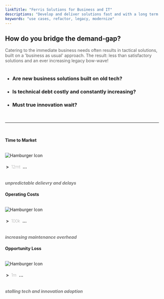 ```yaml
---
linkTitle: "Ferris Solutions for Business and IT"
descriptions: "Develop and deliver solutions fast and with a long term strategy in mind"
keywords: "use cases, refactor, legacy, modernize"
---
```


<!-- PROBLEM STATEMENT section -->
<section class="padding-block-700" style="background-color: var(--clr-primary-white)">
  <div class="container">
    <div class="even-columns">
      <div class="flow text-left-sm-only margin" style="--flow-spacer: 1.5rem">
        <h2 class="fs-secondary-heading fw-bold">
          How do you bridge the demand-gap?
        </h2>
        <p class="lead" style="color: var(--clr-primary-black); opacity: 0.7">
          Catering to the immediate business needs often results in tactical
          solutions, built on a 'business as usual' approach. The result: less
          than satisfactory solutions and an ever increasing legacy bow-wave!
        </p>
      </div>
      <div>
        <ul
          class="numbered-items | flow"
          role="list"
          style="margin-top: 2.5rem"
        >
          <li>
            <div class="flow" style="--flow-spacer: 1em">
              <h3 class="numbered-items__title | fw-bold">
                Are new business solutions built on old tech?
              </h3>
            </div>
          </li>
          <li>
            <div class="flow" style="--flow-spacer: 1em">
              <h3 class="numbered-items__title | fw-bold">
                Is technical debt costly and constantly increasing?
              </h3>
            </div>
          </li>
          <li>
            <div class="flow" style="--flow-spacer: 1em">
              <h3 class="numbered-items__title | fw-bold">
                Must true innovation wait?
              </h3>
            </div>
          </li>
        </ul>
      </div>
    </div>
  </div>
  <hr
    class="hr-text-red"
    data-content="RESULTING ISSUES"
    style="margin-block: 3rem"
  />

  <!-- ISSUES METRICS section-->
  <div class="container">
    <div class="three-columns">
      <div class="column-border">
        <h3 class="fw-bold" style="font-size: var(--fs-650)">Time to Market</h3>
        <img
          src="img/icon-hamburger.svg"
          alt="Hamburger Icon"
          style="padding-top: 1.2rem"
        />
        <div
          class="fw-regular"
          style="
            display: flex;
            opacity: 0.9;
            margin-inline: 2pt;
            align-items: flex-end;
          "
        >
          <h3
            style="
              font-size: var(--fs-650);
              margin-right: 4px;
              margin-bottom: 0;
            "
          >
            >
          </h3>
          <h3
            style="
              font-size: var(--fs-800);
              margin: 0 4px;
              margin-bottom: 0;
              font-weight: lighter;
            "
          >
            12mt
          </h3>
          <h3
            style="font-size: var(--fs-650); margin-left: 4px; margin-bottom: 0"
          >
            ...
          </h3>
        </div>
        <br />
        <h3
          class="fw-regular"
          style="font-size: var(--fs-600); opacity: 0.6; font-style: italic"
        >
          unpredictable delievry and delays
        </h3>
      </div>
      <div class="column-border">
        <h3 class="fw-bold" style="font-size: var(--fs-650)">
          Operating Costs
        </h3>
        <img
          src="img/icon-hamburger.svg"
          alt="Hamburger Icon"
          style="padding-top: 1.2rem"
        />
        <div
          class="fw-regular"
          style="
            display: flex;
            opacity: 0.9;
            margin-inline: 2pt;
            align-items: flex-end;
          "
        >
          <h3
            style="
              font-size: var(--fs-650);
              margin-right: 4px;
              margin-bottom: 0;
            "
          >
            >
          </h3>
          <h3
            style="
              font-size: var(--fs-800);
              margin: 0 4px;
              margin-bottom: 0;
              font-weight: lighter;
            "
          >
            100k
          </h3>
          <h3
            style="font-size: var(--fs-650); margin-left: 4px; margin-bottom: 0"
          >
            ...
          </h3>
        </div>
        <br />
        <h3
          class="fw-regular"
          style="font-size: var(--fs-600); opacity: 0.6; font-style: italic"
        >
          increasing maintenance overhead
        </h3>
      </div>
      <div class="column-border">
        <h3 class="fw-bold" style="font-size: var(--fs-650)">
          Opportunity Loss
        </h3>
        <img
          src="img/icon-hamburger.svg"
          alt="Hamburger Icon"
          style="padding-top: 1.2rem"
        />
        <div
          class="fw-regular"
          style="
            display: flex;
            opacity: 0.9;
            margin-inline: 2pt;
            align-items: flex-end;
          "
        >
          <h3
            style="
              font-size: var(--fs-650);
              margin-right: 4px;
              margin-bottom: 0;
            "
          >
            >
          </h3>
          <h3
            style="
              font-size: var(--fs-800);
              margin: 0 4px;
              margin-bottom: 0;
              font-weight: lighter;
            "
          >
            1m
          </h3>
          <h3
            style="font-size: var(--fs-650); margin-left: 4px; margin-bottom: 0"
          >
            ...
          </h3>
        </div>
        <br />
        <h3
          class="fw-regular"
          style="font-size: var(--fs-600); opacity: 0.6; font-style: italic"
        >
          stalling tech and innovation adoption
        </h3>
      </div>
    </div>
  </div>
</section>
